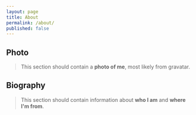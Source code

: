 ```yaml
---
layout: page
title: About
permalink: /about/
published: false
---
```


## Photo

> This section should contain a **photo of me**, most likely from gravatar.

## Biography

> This section should contain information about **who I am** and **where I'm from**.
